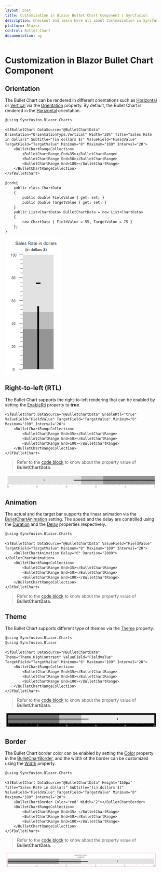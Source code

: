 ```yaml
---
layout: post
title: Customization in Blazor Bullet Chart Component | Syncfusion
description: Checkout and learn here all about Customization in Syncfusion Blazor Bullet Chart component and more.
platform: Blazor
control: Bullet Chart 
documentation: ug
---
```


# Customization in Blazor Bullet Chart Component

## Orientation

The Bullet Chart can be rendered in different orientations such as [Horizontal](https://help.syncfusion.com/cr/blazor/Syncfusion.Blazor.Charts.OrientationType.html#Syncfusion_Blazor_Charts_OrientationType_Horizontal) or [Vertical](https://help.syncfusion.com/cr/blazor/Syncfusion.Blazor.Charts.OrientationType.html#Syncfusion_Blazor_Charts_OrientationType_Vertical) via the [Orientation](https://help.syncfusion.com/cr/blazor/Syncfusion.Blazor.Charts.SfBulletChart-1.html#Syncfusion_Blazor_Charts_SfBulletChart_1_Orientation) property. By default, the Bullet Chart is rendered in the [Horizontal](https://help.syncfusion.com/cr/blazor/Syncfusion.Blazor.Charts.OrientationType.html#Syncfusion_Blazor_Charts_OrientationType_Horizontal) orientation.

```cshtml
@using Syncfusion.Blazor.Charts

<SfBulletChart DataSource="@BulletChartData" Orientation="OrientationType.Vertical" Width="20%" Title="Sales Rate in dollars" Subtitle="(in dollars $)" ValueField="FieldValue" TargetField="TargetValue" Minimum="0" Maximum="100" Interval="20">
    <BulletChartRangeCollection>
        <BulletChartRange End=35></BulletChartRange>
        <BulletChartRange End=50></BulletChartRange>
        <BulletChartRange End=100></BulletChartRange>
    </BulletChartRangeCollection>
</SfBulletChart>

@code{
    public class ChartData
    {
        public double FieldValue { get; set; }
        public double TargetValue { get; set; }
    }
    public List<ChartData> BulletChartData = new List<ChartData>
    {
        new ChartData { FieldValue = 55, TargetValue = 75 }
    };
}
```

![Bullet Chart with Orientation](images/orientation.png)

## Right-to-left (RTL)

The Bullet Chart supports the right-to-left rendering that can be enabled by setting the [EnableRtl](https://help.syncfusion.com/cr/blazor/Syncfusion.Blazor.Charts.SfBulletChart-1.html#Syncfusion_Blazor_Charts_SfBulletChart_1_EnableRtl) property to **true**.

```cshtml
<SfBulletChart DataSource="@BulletChartData" EnableRtl="true" ValueField="FieldValue" TargetField="TargetValue" Minimum="0" Maximum="100" Interval="20">
    <BulletChartRangeCollection>
        <BulletChartRange End=35></BulletChartRange>
        <BulletChartRange End=50></BulletChartRange>
        <BulletChartRange End=100></BulletChartRange>
    </BulletChartRangeCollection>
</SfBulletChart>
```

> Refer to the [code block](#orientation) to know about the property value of **BulletChartData**.

![Bullet Chart in right-to-left flow direction](images/rtl.png)

## Animation

The actual and the target bar supports the linear animation via the [BulletChartAnimation](https://help.syncfusion.com/cr/blazor/Syncfusion.Blazor.Charts.BulletChartAnimation.html) setting. The speed and the delay are controlled using the [Duration](https://help.syncfusion.com/cr/blazor/Syncfusion.Blazor.Charts.BulletChartAnimation.html#Syncfusion_Blazor_Charts_BulletChartAnimation_Duration) and the [Delay](https://help.syncfusion.com/cr/blazor/Syncfusion.Blazor.Charts.BulletChartAnimation.html#Syncfusion_Blazor_Charts_BulletChartAnimation_Delay) properties respectively.

```cshtml
@using Syncfusion.Blazor.Charts

<SfBulletChart DataSource="@BulletChartData" ValueField="FieldValue" TargetField="TargetValue" Minimum="0" Maximum="100" Interval="20">
    <BulletChartAnimation Delay="0" Duration="2000"></BulletChartAnimation>
    <BulletChartRangeCollection>
        <BulletChartRange End=35></BulletChartRange>
        <BulletChartRange End=50></BulletChartRange>
        <BulletChartRange End=100></BulletChartRange>
    </BulletChartRangeCollection>
</SfBulletChart>
```

> Refer to the [code block](#orientation) to know about the property value of **BulletChartData**.

## Theme

The Bullet Chart supports different type of themes via the [Theme](https://help.syncfusion.com/cr/blazor/Syncfusion.Blazor.Charts.SfBulletChart-1.html#Syncfusion_Blazor_Charts_SfBulletChart_1_Theme) property.

```cshtml
@using Syncfusion.Blazor.Charts
@using Syncfusion.Blazor

<SfBulletChart DataSource="@BulletChartData" Theme="Theme.HighContrast" ValueField="FieldValue" TargetField="TargetValue" Minimum="0" Maximum="100" Interval="20">
    <BulletChartRangeCollection>
        <BulletChartRange End=35></BulletChartRange>
        <BulletChartRange End=50></BulletChartRange>
        <BulletChartRange End=100></BulletChartRange>
    </BulletChartRangeCollection>
</SfBulletChart>
```

> Refer to the [code block](#orientation) to know about the property value of **BulletChartData**.

![Bullet Chart with Theme](images/theme.png)

## Border

The Bullet Chart border color can be enabled by setting the [Color](https://help.syncfusion.com/cr/blazor/Syncfusion.Blazor.Charts.BulletChartCommonBorder.html#Syncfusion_Blazor_Charts_BulletChartCommonBorder_Color) property in the [BulletChartBorder](https://help.syncfusion.com/cr/blazor/Syncfusion.Blazor.Charts.SfBulletChart-1.html#Syncfusion_Blazor_Charts_SfBulletChart_1_Theme), and the width of the border can be customized using the [Width](https://help.syncfusion.com/cr/blazor/Syncfusion.Blazor.Charts.BulletChartCommonBorder.html#Syncfusion_Blazor_Charts_BulletChartCommonBorder_Width) property.

```cshtml
@using Syncfusion.Blazor.Charts

<SfBulletChart DataSource="@BulletChartData" Height="150px" Title="Sales Rate in dollars" Subtitle="(in dollars $)" ValueField="FieldValue" TargetField="TargetValue" Minimum="0" Maximum="100" Interval="20">
    <BulletChartBorder Color="red" Width="2"></BulletChartBorder>
    <BulletChartRangeCollection>
        <BulletChartRange End=35> </BulletChartRange>
        <BulletChartRange End=50></BulletChartRange>
        <BulletChartRange End=100></BulletChartRange>
    </BulletChartRangeCollection>
</SfBulletChart>
```

> Refer to the [code block](#orientation) to know about the property value of **BulletChartData**.

![Bullet Chart with Border](images/border.png)
